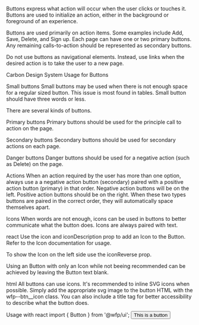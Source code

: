 Buttons express what action will occur when the user clicks or touches it. Buttons are used to initialize an action, either in the background or foreground of an experience.

Buttons are used primarily on action items. Some examples include Add, Save, Delete, and Sign up. Each page can have one or two primary buttons. Any remaining calls-to-action should be represented as secondary buttons.

Do not use buttons as navigational elements. Instead, use links when the desired action is to take the user to a new page.

Carbon Design System Usage for Buttons

Small buttons
Small buttons may be used when there is not enough space for a regular sized button. This issue is most found in tables. Small button should have three words or less.

There are several kinds of buttons.

Primary buttons
Primary buttons should be used for the principle call to action on the page.

Secondary buttons
Secondary buttons should be used for secondary actions on each page.

Danger buttons
Danger buttons should be used for a negative action (such as Delete) on the page.

Actions
When an action required by the user has more than one option, always use a a negative action button (secondary) paired with a positive action button (primary) in that order. Negative action buttons will be on the left. Positive action buttons should be on the right. When these two types buttons are paired in the correct order, they will automatically space themselves apart.

Icons
When words are not enough, icons can be used in buttons to better communicate what the button does. Icons are always paired with text.

react
Use the icon and iconDescription prop to add an Icon to the Button. Refer to the Icon documentation for usage.

To show the Icon on the left side use the iconReverse prop.

Using an Button with only an Icon while not beeing recommended can be achieved by leaving the Button text blank.

html
All buttons can use icons. It's recommended to inline SVG icons when possible. Simply add the appropriate svg image to the button HTML with the wfp--btn__icon class. You can also include a title tag for better accessibility to describe what the button does.

Usage with react
import { Button } from '@wfp/ui';
<Button href="#">
  This is a button
</Button>